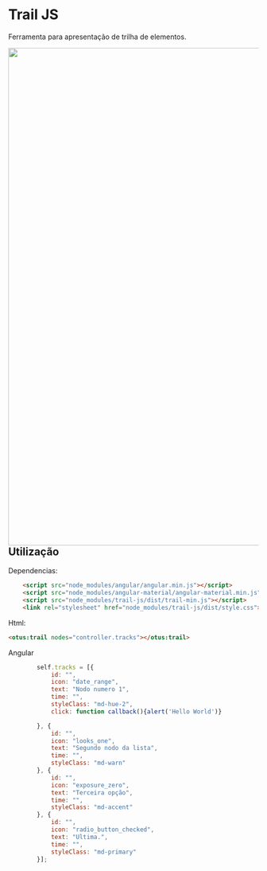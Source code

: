 # Trail JS
Ferramenta para apresentação de trilha de elementos.
<br>

<img align="left" height="1000" src="https://googledrive.com/host/0B02ojmjf13KVRkhJWkNxcVA2eXM/trail.png">

## Utilização
Dependencias:
``` html
    <script src="node_modules/angular/angular.min.js"></script>
    <script src="node_modules/angular-material/angular-material.min.js"></script>
    <script src="node_modules/trail-js/dist/trail-min.js"></script>
    <link rel="stylesheet" href="node_modules/trail-js/dist/style.css">
```

Html:
``` html
<otus:trail nodes="controller.tracks"></otus:trail>
```
Angular
``` javascript
        self.tracks = [{
            id: "",
            icon: "date_range",
            text: "Nodo numero 1",
            time: "",
            styleClass: "md-hue-2",
            click: function callback(){alert('Hello World')}

        }, {
            id: "",
            icon: "looks_one",
            text: "Segundo nodo da lista",
            time: "",
            styleClass: "md-warn"
        }, {
            id: "",
            icon: "exposure_zero",
            text: "Terceira opção",
            time: "",
            styleClass: "md-accent"
        }, {
            id: "",
            icon: "radio_button_checked",
            text: "Ultima.",
            time: "",
            styleClass: "md-primary"
        }];

```
